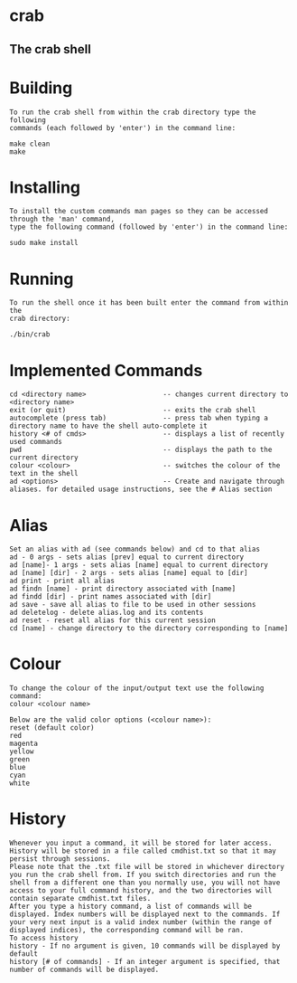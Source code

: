 # crab
## The crab shell

# Building
    To run the crab shell from within the crab directory type the following
    commands (each followed by 'enter') in the command line:

    make clean
    make

# Installing
    To install the custom commands man pages so they can be accessed through the 'man' command,
    type the following command (followed by 'enter') in the command line:

    sudo make install

# Running
    To run the shell once it has been built enter the command from within the
    crab directory:

    ./bin/crab

# Implemented Commands
    cd <directory name>                   -- changes current directory to <directory name>
    exit (or quit)                        -- exits the crab shell
    autocomplete (press tab)              -- press tab when typing a directory name to have the shell auto-complete it
    history <# of cmds>                   -- displays a list of recently used commands
    pwd                                   -- displays the path to the current directory
    colour <colour>                       -- switches the colour of the text in the shell
    ad <options>                          -- Create and navigate through aliases. for detailed usage instructions, see the # Alias section
    
    
# Alias
    Set an alias with ad (see commands below) and cd to that alias
    ad - 0 args - sets alias [prev] equal to current directory
    ad [name]- 1 args - sets alias [name] equal to current directory
    ad [name] [dir] - 2 args - sets alias [name] equal to [dir]
    ad print - print all alias
    ad findn [name] - print directory associated with [name]
    ad findd [dir] - print names associated with [dir]
    ad save - save all alias to file to be used in other sessions
    ad deletelog - delete alias.log and its contents
    ad reset - reset all alias for this current session
    cd [name] - change directory to the directory corresponding to [name]

# Colour
    To change the colour of the input/output text use the following command:
    colour <colour name>

    Below are the valid color options (<colour name>):
    reset (default color)
    red
    magenta
    yellow
    green
    blue
    cyan
    white


# History
    Whenever you input a command, it will be stored for later access. History will be stored in a file called cmdhist.txt so that it may persist through sessions.
    Please note that the .txt file will be stored in whichever directory you run the crab shell from. If you switch directories and run the shell from a different one than you normally use, you will not have access to your full command history, and the two directories will contain separate cmdhist.txt files.
    After you type a history command, a list of commands will be displayed. Index numbers will be displayed next to the commands. If your very next input is a valid index number (within the range of displayed indices), the corresponding command will be ran.
    To access history
    history - If no argument is given, 10 commands will be displayed by default
    history [# of commands] - If an integer argument is specified, that number of commands will be displayed.
